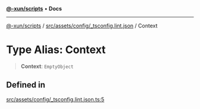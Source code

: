 [**@-xun/scripts**](../../../../../README.md) • **Docs**

***

[@-xun/scripts](../../../../../README.md) / [src/assets/config/\_tsconfig.lint.json](../README.md) / Context

# Type Alias: Context

> **Context**: `EmptyObject`

## Defined in

[src/assets/config/\_tsconfig.lint.json.ts:5](https://github.com/Xunnamius/xscripts/blob/154567d6fca3f6cf244137e710b029af872e1d9e/src/assets/config/_tsconfig.lint.json.ts#L5)
